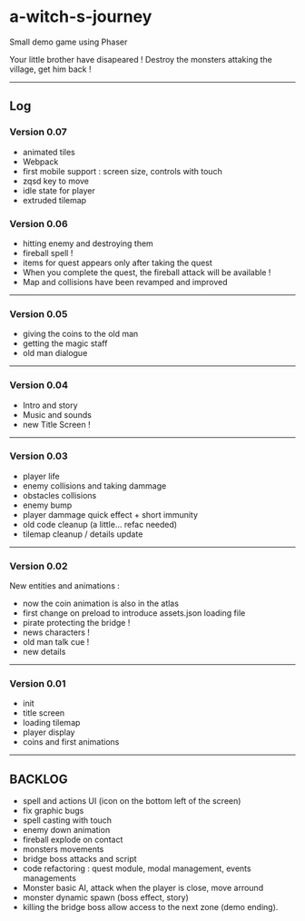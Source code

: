 # a-witch-s-journey
Small demo game using Phaser

Your little brother have disapeared !
Destroy the monsters attaking the village, get him back !

----------------------
## Log


### Version 0.07
- animated tiles
- Webpack
- first mobile support : screen size, controls with touch
- zqsd key to move
- idle state for player
- extruded tilemap


### Version 0.06
- hitting enemy and destroying them
- fireball spell !
- items for quest appears only after taking the quest
- When you complete the quest, the fireball attack will be available !
- Map and collisions have been revamped and improved

----------------------

### Version 0.05
- giving the coins to the old man
- getting the magic staff
- old man dialogue

----------------------

### Version 0.04
- Intro and story
- Music and sounds
- new Title Screen !

----------------------

### Version 0.03
- player life
- enemy collisions and taking dammage
- obstacles collisions
- enemy bump
- player dammage quick effect + short immunity
- old code cleanup (a little... refac needed)
- tilemap cleanup / details update

----------------------

### Version 0.02
New entities and animations :
- now the coin animation is also in the atlas
- first change on preload to introduce assets.json loading file
- pirate protecting the bridge !
- news characters !
- old man talk cue !
- new details

----------------------

### Version 0.01
- init
- title screen
- loading tilemap
- player display
- coins and first animations

----------------------

## BACKLOG
- spell and actions UI (icon on the bottom left of the screen)
- fix graphic bugs
- spell casting with touch
- enemy down animation
- fireball explode on contact
- monsters movements
- bridge boss attacks and script
- code refactoring : quest module, modal management, events managements
- Monster basic AI, attack when the player is close, move arround
- monster dynamic spawn (boss effect, story)
- killing the bridge boss allow access to the next zone (demo ending).
